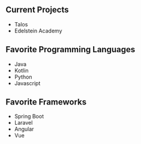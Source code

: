 ## Current Projects
- Talos
- Edelstein Academy

## Favorite Programming Languages
- Java
- Kotlin
- Python
- Javascript

## Favorite Frameworks
- Spring Boot
- Laravel
- Angular
- Vue

